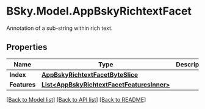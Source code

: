 # BSky.Model.AppBskyRichtextFacet
Annotation of a sub-string within rich text.

## Properties

Name | Type | Description | Notes
------------ | ------------- | ------------- | -------------
**Index** | [**AppBskyRichtextFacetByteSlice**](AppBskyRichtextFacetByteSlice.md) |  | 
**Features** | [**List&lt;AppBskyRichtextFacetFeaturesInner&gt;**](AppBskyRichtextFacetFeaturesInner.md) |  | 

[[Back to Model list]](../README.md#documentation-for-models) [[Back to API list]](../README.md#documentation-for-api-endpoints) [[Back to README]](../README.md)

